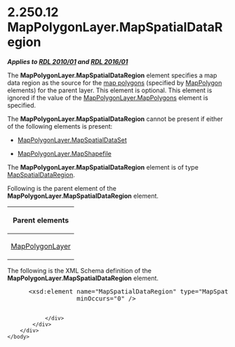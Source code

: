 <html dir="LTR" xmlns:mshelp="http://msdn.microsoft.com/mshelp" xmlns:ddue="http://ddue.schemas.microsoft.com/authoring/2003/5" xmlns:xlink="http://www.w3.org/1999/xlink" xmlns:tool="http://www.microsoft.com/tooltip">
    <head>
        <meta http-equiv="Content-Type" content="text/html; CHARSET=utf-8"></meta>
        <meta name="save" content="history"></meta>
        <title>2.250.12 MapPolygonLayer.MapSpatialDataRegion</title>
        <xml>
            <mshelp:toctitle title="2.250.12 MapPolygonLayer.MapSpatialDataRegion"></mshelp:toctitle>
            <mshelp:rltitle title="[MS-RDL]: MapPolygonLayer.MapSpatialDataRegion"></mshelp:rltitle>
            <mshelp:keyword index="A" term="9f95fa60-b272-456d-b16e-572590764d13"></mshelp:keyword>
            <mshelp:attr name="DCSext.ContentType" value="open specification"></mshelp:attr>
            <mshelp:attr name="AssetID" value="9f95fa60-b272-456d-b16e-572590764d13"></mshelp:attr>
            <mshelp:attr name="TopicType" value="kbRef"></mshelp:attr>
            <mshelp:attr name="DCSext.Title" value="[MS-RDL]: MapPolygonLayer.MapSpatialDataRegion" />
        </xml>
    </head>
    <body>
        <div id="header">
            <h1 class="heading">2.250.12 MapPolygonLayer.MapSpatialDataRegion</h1>
        </div>
        <div id="mainSection">
            <div id="mainBody">
                <div id="allHistory" class="saveHistory"></div>
                <div id="sectionSection0" class="section" name="collapseableSection">
                    

<p><b><i>Applies to </i></b><a href="3428e690-a348-4ec7-8a6a-8efb42d2cdee.html"><b><i>RDL 2010/01</i></b></a><b><i>
and </i></b><a href="52ce3983-2bfc-4e72-9359-42aaf5fe4509.html"><b><i>RDL 2016/01</i></b></a></p>

<p>The <b>MapPolygonLayer.MapSpatialDataRegion</b> element
specifies a map data region as the source for the <a href="b2482b3f-74ab-4ca8-a9e5-c07955011743.html#gt_f553c04a-6cfa-4612-8395-c4f3af4a50ac">map polygons</a> (specified by <a href="3ee27e43-26a2-4f27-9a31-d97e374d8633.html">MapPolygon</a> elements) for
the parent layer. This element is optional. This element is ignored if the
value of the <a href="0457423c-549f-42ad-aa4e-24d1cae59a71.html">MapPolygonLayer.MapPolygons</a>
element is specified. </p>

<p>The <b>MapPolygonLayer.MapSpatialDataRegion</b> cannot be
present if either of the following elements is present:</p>

<ul><li><p><span><span> 
</span></span><a href="f9eae5c1-4d5e-428e-9dd7-71f3caf5534d.html">MapPolygonLayer.MapSpatialDataSet</a></p>

</li><li><p><span><span> 
</span></span><a href="30bb682a-8253-420b-9e8d-0017b6b847ef.html">MapPolygonLayer.MapShapefile</a></p>

</li></ul><p>The <b>MapPolygonLayer.MapSpatialDataRegion</b> element is
of type <a href="f08ac674-907a-4174-8b84-cee9892a3ee5.html">MapSpatialDataRegion</a>.</p>

<p>Following is the parent element of the <b>MapPolygonLayer.MapSpatialDataRegion</b>
element.</p>

<table>
 <thead>
  <tr>
   <th>
   <p>Parent elements</p>
   </th>
  </tr>
 </thead>
 <tr>
  <td>
  <p><a href="f54fa273-d9b2-4e49-a896-6001bcda016b.html">MapPolygonLayer</a></p>
  </td>
 </tr>
</table>

<p>The following is the XML Schema definition of the <b>MapPolygonLayer.MapSpatialDataRegion</b>
element.           </p>

<dl>
<dd>
<div><pre> &lt;xsd:element name=&quot;MapSpatialDataRegion&quot; type=&quot;MapSpatialDataRegionType&quot; 
              minOccurs=&quot;0&quot; /&gt;
  
</pre></div>
</dd></dl>


                </div>
            </div>
        </div>
    </body>
</html>
